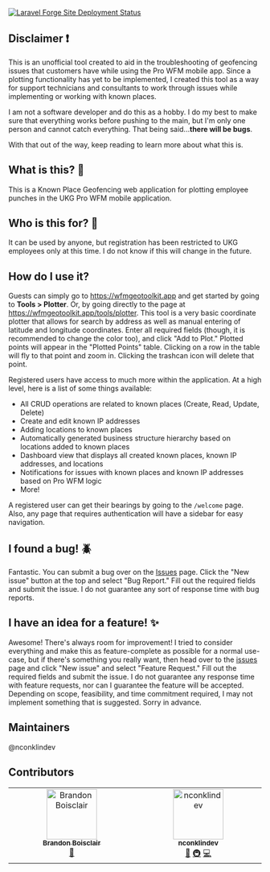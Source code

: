 [![Laravel Forge Site Deployment Status](https://img.shields.io/endpoint?url=https%3A%2F%2Fforge.laravel.com%2Fsite-badges%2Fff5db798-80ab-4dd1-bf00-2b6122c379ea%3Flabel%3D1&style=flat-square)](https://forge.laravel.com/servers/928378/sites/2748508)

## Disclaimer ❗

This is an unofficial tool created to aid in the troubleshooting of geofencing issues that customers have while using
the Pro WFM mobile app. Since a plotting functionality has yet to be implemented, I created this tool as a way for
support technicians and consultants to work through issues while implementing or working with known places.

I am not a software developer and do this as a hobby. I do my best to make sure that everything works before pushing to
the main, but I'm only one person and cannot catch everything. That being said...**there will be bugs**.

With that out of the way, keep reading to learn more about what this is.

## What is this? 🤔

This is a Known Place Geofencing web application for plotting employee punches in the UKG Pro WFM mobile application.

## Who is this for? 🧩

It can be used by anyone, but registration has been restricted to UKG employees only at this time. I do not know if this
will change in the future.

## How do I use it?

Guests can simply go to https://wfmgeotoolkit.app and get started by going to **Tools > Plotter**. Or, by going directly
to the page at https://wfmgeotoolkit.app/tools/plotter. This tool is a very
basic coordinate
plotter that allows for search by address as well as manual entering of latitude and longitude coordinates. Enter all
required fields (though, it is recommended to change the color too), and click "Add to Plot." Plotted points will appear
in the "Plotted Points" table. Clicking on a row in the table will fly to that point and zoom in. Clicking the trashcan
icon will delete that point.

Registered users have access to much more within the application. At a high level, here is a list of some things
available:

- All CRUD operations are related to known places (Create, Read, Update, Delete)
- Create and edit known IP addresses
- Adding locations to known places
- Automatically generated business structure hierarchy based on locations added to known places
- Dashboard view that displays all created known places, known IP addresses, and locations
- Notifications for issues with known places and known IP addresses based on Pro WFM logic
- More!

A registered user can get their bearings by going to the `/welcome` page. Also, any page that requires authentication
will have a sidebar for easy navigation.

## I found a bug! 🪲

Fantastic. You can submit a bug over on the [Issues](https://github.com/nconklindev/wfm-geo-toolkit/issues) page. Click
the "New issue" button at the top and select "Bug Report." Fill out the required fields and submit the issue. I do not
guarantee any sort of response time with bug reports.

## I have an idea for a feature! ✨

Awesome! There's always room for improvement! I tried to consider everything and make this as feature-complete as
possible for a normal use-case, but if there's something you really want, then head over to
the [issues](https://github.com/nconklindev/wfm-geo-toolkit/issues) page and click "New issue" and select "Feature
Request." Fill out the required fields and submit the issue. I do not guarantee any response time with feature requests,
nor can I guarantee the feature will be accepted. Depending on scope, feasibility, and time commitment required, I may
not implement something that is suggested. Sorry in advance.

## Maintainers

@nconklindev

## Contributors

<!-- ALL-CONTRIBUTORS-LIST:START - Do not remove or modify this section -->
<!-- prettier-ignore-start -->
<!-- markdownlint-disable -->
<table>
  <tbody>
    <tr>
      <td align="center" valign="top" width="14.28%"><a href="https://github.com/bboisclair"><img src="https://avatars.githubusercontent.com/u/65306541?v=4?s=100" width="100px;" alt="Brandon Boisclair"/><br /><sub><b>Brandon Boisclair</b></sub></a><br /><a href="#bug-bboisclair" title="Bug reports">🐛</a></td>
      <td align="center" valign="top" width="14.28%"><a href="https://github.com/nconklindev"><img src="https://avatars.githubusercontent.com/u/190518646?v=4?s=100" width="100px;" alt="nconklindev"/><br /><sub><b>nconklindev</b></sub></a><br /><a href="#ideas-nconklindev" title="Ideas, Planning, & Feedback">🤔</a> <a href="#infra-nconklindev" title="Infrastructure (Hosting, Build-Tools, etc)">🚇</a> <a href="#code-nconklindev" title="Code">💻</a></td>
    </tr>
  </tbody>
</table>

<!-- markdownlint-restore -->
<!-- prettier-ignore-end -->

<!-- ALL-CONTRIBUTORS-LIST:END -->

